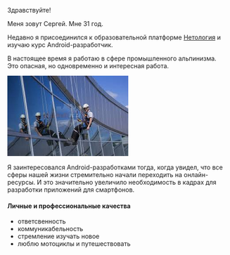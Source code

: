 Здравствуйте!  

Меня зовут Сергей. Мне 31 год. 

Недавно я присоединился к образовательной платформе [Нетология](https://netology.ru "https://netology.ru") и изучаю курс Android-разработчик.  

В настоящее время я работаю в сфере промышленного альпинизма. Это опасная, но одновременно и интересная работа.

![alt text](image.png)

Я заинтересовался Android-разработками тогда, когда увидел, что все сферы нашей жизни стремительно начали переходить на онлайн-ресурсы. И это значительно увеличило необходимость в кадрах для разработки приложений для смартфонов. 
#### Личные и профессиональные качества
* ответсвенность
* коммуникабельность
* стремление изучать новое
* люблю мотоциклы и путешествовать
  